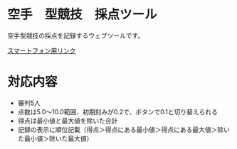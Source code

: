 # 空手　型競技　採点ツール
空手型競技の採点を記録するウェブツールです。

[スマートフォン用リンク](karate_sp.html)

# 対応内容

- 審判5人
- 点数は5.0～10.0範囲、初期刻みが0.2で、ボタンで0.1と切り替えられる
- 得点は最小値と最大値を除いた合計
- 記録の表示に順位記載（得点＞得点にある最小値＞得点にある最大値＞除いた最小値＞除いた最大値）

